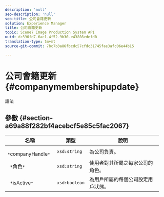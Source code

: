 ```yaml
---
description: 'null'
seo-description: 'null'
seo-title: 公司會籍更新
solution: Experience Manager
title: 公司會籍更新
topic: Scene7 Image Production System API
uuid: dc396fd7-6ac1-4f52-9b30-e43808edefd0
translation-type: tm+mt
source-git-commit: 7bc7b3a86fbcdc57cfdc31745fae3afc06e44b15

---
```



# 公司會籍更新{#companymembershipupdate}

語法

## 參數 {#section-a69a88f282bf4acebcf5e85c5fac2067}

| 名稱 | 類型 | 說明 |
|---|---|---|
| ` *`companyHandle`*` | `xsd:string` | 為公司負責。 |
| ` *`角色`*` | `xsd:string` | 使用者對其所屬之每家公司的角色。 |
| ` *`isActive`*` | `xsd:boolean` | 為用戶所屬的每個公司設定用戶狀態。 |

